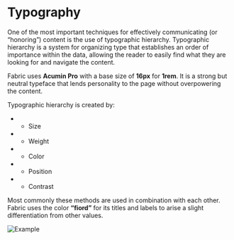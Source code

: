 # Typography

One of the most important techniques for effectively communicating (or “honoring”) content is the use of typographic hierarchy. Typographic hierarchy is a system for organizing type that establishes an order of importance within the data, allowing the reader to easily find what they are looking for and navigate the content.

Fabric uses **Acumin Pro** with a base size of **16px** for **1rem**. It is a strong but neutral typeface that lends personality to the page without overpowering the content.

Typographic hierarchy is created by:
- - Size
- - Weight
- - Color
- - Position
- - Contrast

Most commonly these methods are used in combination with each other. Fabric uses the color **“fiord”** for its titles and labels to arise a slight differentiation from other values.

![Example](/src/style/assets/typography1.png)
